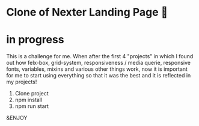 # Clone of Nexter Landing Page 🚀 


# in progress


This is a challenge for me. When after the first 4 "projects" in which I found out how felx-box, grid-system, responsiveness / media querie, responsive fonts, variables, mixins and various other things work, now it is important for me to start using everything so that it was the best and it is reflected in my projects!



1. Clone project
2. npm install
3. npm run start 

&ENJOY
